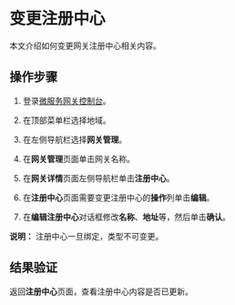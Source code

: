 # 变更注册中心

本文介绍如何变更网关注册中心相关内容。

## 操作步骤

1.  登录[微服务网关控制台](https://microgw.console.aliyun.com/)。

2.  在顶部菜单栏选择地域。

3.  在左侧导航栏选择**网关管理**。

4.  在**网关管理**页面单击网关名称。

5.  在**网关详情**页面左侧导航栏单击**注册中心**。

6.  在**注册中心**页面需要变更注册中心的**操作**列单击**编辑**。

7.  在**编辑注册中心**对话框修改**名称**、**地址**等，然后单击**确认**。


**说明：** 注册中心一旦绑定，类型不可变更。

## 结果验证

返回**注册中心**页面，查看注册中心内容是否已更新。

